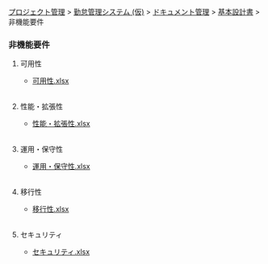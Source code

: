 [プロジェクト管理](../../../../index.html) > [勤怠管理システム (仮)](../../../index.html) > [ドキュメント管理](../../index.html) > [基本設計書](../index.html) > 非機能要件

### 非機能要件

1. 可用性<br>
   * [可用性.xlsx](./可用性.xlsx)<br><br>

2. 性能・拡張性<br>
   * [性能・拡張性.xlsx](./性能・拡張性.xlsx)<br><br>

3. 運用・保守性<br>
   * [運用・保守性.xlsx](./運用・保守性.xlsx)<br><br>

4. 移行性<br>
   * [移行性.xlsx](./移行性.xlsx)<br><br>

5. セキュリティ<br>
   * [セキュリティ.xlsx](./セキュリティ.xlsx)<br><br>
